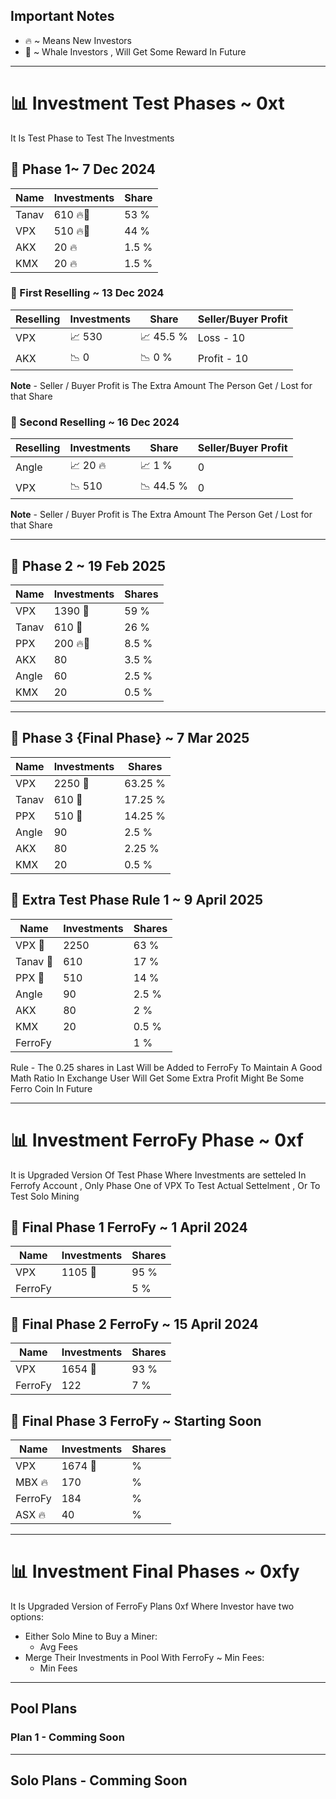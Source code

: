 ## Important Notes

- 🔥 ~ Means New Investors
- 🐋 ~ Whale Investors , Will Get Some Reward In Future

---

# 📊 Investment Test Phases ~ 0xt

It Is Test Phase to Test The Investments

## 🌟 Phase 1~ 7 Dec 2024 
| Name   | Investments | Share     |
|--------|-------------|-----------|
| Tanav  | 610 🔥🐋  | 53 %    |
| VPX    | 510 🔥🐋  | 44 %    |
| AKX    | 20  🔥    | 1.5 %   |
| KMX    | 20  🔥    | 1.5 %   |

### 🎯 First Reselling ~ 13 Dec 2024
| Reselling | Investments | Share      | Seller/Buyer Profit |
|-----------|-------------|------------|---------------------|
| VPX       | 📈 530    | 📈 45.5 %| Loss - 10         |
| AKX       | 📉 0      | 📉 0 %   | Profit - 10       |

**Note** - Seller / Buyer Profit is The Extra Amount The Person Get / Lost for that Share

### 🎯 Second Reselling ~ 16 Dec 2024
| Reselling | Investments | Share      | Seller/Buyer Profit |
|-----------|-------------|------------|---------------------|
| Angle     | 📈 20 🔥  | 📈 1 %   | 0                   |
| VPX       | 📉 510    | 📉 44.5 %| 0                   |

**Note** - Seller / Buyer Profit is The Extra Amount The Person Get / Lost for that Share

---

## 🌟 Phase 2 ~ 19 Feb 2025
| Name   | Investments | Shares     |
|--------|-------------|------------|
| VPX    | 1390 🐋    | 59 %       |
| Tanav  | 610 🐋     | 26 %       |
| PPX    | 200 🔥🐋   | 8.5 %     |
| AKX    | 80          | 3.5 %     |
| Angle  | 60          | 2.5 %     |
| KMX    | 20          | 0.5 %     |

---

## 🌟 Phase 3 {Final Phase} ~ 7 Mar 2025
| Name   | Investments | Shares     |
|--------|-------------|------------|
| VPX    | 2250 🐋     | 63.25 %   |
| Tanav  | 610 🐋      | 17.25 %   |
| PPX    | 510 🐋      | 14.25 %   |
| Angle  | 90          | 2.5 %     |
| AKX    | 80          | 2.25 %    |
| KMX    | 20          | 0.5 %     |

## 🌟 Extra Test Phase Rule 1 ~ 9 April 2025
|      Name    | Investments | Shares    |
|--------------|-------------|-----------|
| VPX    🐋   | 2250        | 63 %      |
| Tanav  🐋   | 610         | 17 %      |
| PPX     🐋  | 510         | 14 %      |
| Angle        | 90         | 2.5 %     |
| AKX          | 80         | 2 %       |
| KMX          | 20         | 0.5 %     |
| FerroFy      |            | 1 %       |

Rule - The 0.25 shares in Last Will be Added to FerroFy To Maintain A Good Math Ratio In Exchange User Will Get Some Extra Profit Might Be Some Ferro Coin In Future

---

# 📊 Investment FerroFy Phase ~ 0xf

It is Upgraded Version Of Test Phase Where Investments are setteled In Ferrofy Account , Only Phase One of VPX To Test Actual Settelment , Or To Test Solo Mining

## 🌟 Final Phase 1 FerroFy ~ 1 April 2024
| Name     | Investments | Shares    |
|----------|-------------|-----------|
| VPX      | 1105 🐋   | 95 %    |
| FerroFy  |             | 5 %     |

## 🌟 Final Phase 2 FerroFy ~ 15 April 2024

| Name     | Investments | Shares    |
|----------|-------------|-----------|
| VPX      | 1654 🐋     | 93 %     |
| FerroFy  |     122   | 7 %      |

## 🌟 Final Phase 3 FerroFy ~ Starting Soon

| Name     | Investments | Shares    |
|----------|-------------|-----------|
| VPX      | 1674 🐋     |  %    
| MBX  🔥 |     170  |  %    |
| FerroFy  |     184  |  %    |
| ASX 🔥   |     40  |  %    |


---

# 📊 Investment Final Phases ~ 0xfy

It Is Upgraded Version of FerroFy Plans 0xf Where Investor have two options:
- Either Solo Mine to Buy a Miner:
  - Avg Fees
- Merge Their Investments in Pool With FerroFy ~ Min Fees:
  - Min Fees

---

## Pool Plans

### Plan 1 - Comming Soon

---

## Solo Plans - Comming Soon
